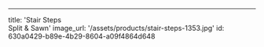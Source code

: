 ---
title: 'Stair Steps <br> Split & Sawn'
image_url: '/assets/products/stair-steps-1353.jpg'
id: 630a0429-b89e-4b29-8604-a09f4864d648

